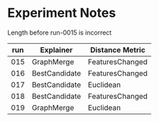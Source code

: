 # Experiment Notes

Length before run-0015 is incorrect

| run |   Explainer   | Distance Metric |
|-----|---------------|-----------------|
| 015 |   GraphMerge  | FeaturesChanged |
| 016 | BestCandidate | FeaturesChanged |
| 017 | BestCandidate |    Euclidean    |
| 018 | BestCandidate | FeaturesChanged |
| 019 |   GraphMerge  |    Euclidean    |
